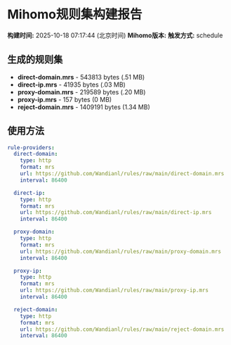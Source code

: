 # Mihomo规则集构建报告

**构建时间:** 2025-10-18 07:17:44 (北京时间)
**Mihomo版本:** 
**触发方式:** schedule

## 生成的规则集

- **direct-domain.mrs** - 543813 bytes (.51 MB)
- **direct-ip.mrs** - 41935 bytes (.03 MB)
- **proxy-domain.mrs** - 219589 bytes (.20 MB)
- **proxy-ip.mrs** - 157 bytes (0 MB)
- **reject-domain.mrs** - 1409191 bytes (1.34 MB)

## 使用方法

```yaml
rule-providers:
  direct-domain:
    type: http
    format: mrs
    url: https://github.com/Wandianl/rules/raw/main/direct-domain.mrs
    interval: 86400

  direct-ip:
    type: http
    format: mrs
    url: https://github.com/Wandianl/rules/raw/main/direct-ip.mrs
    interval: 86400

  proxy-domain:
    type: http
    format: mrs
    url: https://github.com/Wandianl/rules/raw/main/proxy-domain.mrs
    interval: 86400

  proxy-ip:
    type: http
    format: mrs
    url: https://github.com/Wandianl/rules/raw/main/proxy-ip.mrs
    interval: 86400

  reject-domain:
    type: http
    format: mrs
    url: https://github.com/Wandianl/rules/raw/main/reject-domain.mrs
    interval: 86400

```
